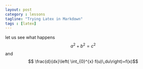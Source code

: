 ```yaml
---
layout: post
category : lessons
tagline: "Trying Latex in Markdown"
tags : [latex]
---
```


<script type="text/javascript"
    src="http://cdn.mathjax.org/mathjax/latest/MathJax.js?config=TeX-AMS-MML_HTMLorMML">
</script>

let us see what happens $$a^2 + b^2 = c^2$$ and 
$$ \frac{d}{dx}\left( \int_{0}^{x} f(u)\,du\right)=f(x)$$

